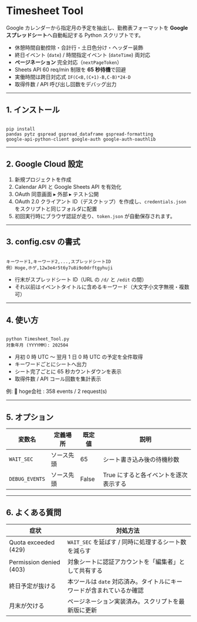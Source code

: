 # Timesheet Tool

Google カレンダーから指定月の予定を抽出し、勤務表フォーマットを **Google スプレッドシート**へ自動転記する Python スクリプトです。

- 休憩時間自動控除・合計行・土日色分け・ヘッダー装飾  
- 終日イベント (`date`) / 時間指定イベント (`dateTime`) 両対応  
- **ページネーション** 完全対応（`nextPageToken`）  
- Sheets API 60 req/min 制限を **65 秒待機**で回避  
- 実働時間は跨日対応式 `IF(C<B,(C+1)-B,C-B)*24-D`  
- 取得件数 / API 呼び出し回数をデバッグ出力

---

## 1. インストール

<pre><code>
pip install
pandas pytz gspread gspread_dataframe gspread-formatting
google-api-python-client google-auth google-auth-oauthlib
</code></pre>

---

## 2. Google Cloud 設定

1. 新規プロジェクトを作成  
2. Calendar API と Google Sheets API を有効化  
3. OAuth 同意画面 ▸ 外部 ▸ テスト公開  
4. OAuth 2.0 クライアント ID（デスクトップ）を作成し、`credentials.json` をスクリプトと同じフォルダに配置  
5. 初回実行時にブラウザ認証が走り、`token.json` が自動保存されます。

---

## 3. config.csv の書式

<pre><code>
キーワード1,キーワード2,...,スプレッドシートID 
例）Hoge,ホゲ,12w3e4r5t6y7u8i9o0drftgyhuji
</code></pre>

- 行末がスプレッドシート ID（URL の `/d/` と `/edit` の間）  
- それ以前はイベントタイトルに含めるキーワード（大文字小文字無視・複数可）

---

## 4. 使い方

<pre><code>
python Timesheet_Tool.py
対象年月 (YYYYMM): 202504
</code></pre>

- 月初 0 時 UTC 〜 翌月 1 日 0 時 UTC の予定を全件取得  
- キーワードごとにシートへ出力  
- シート完了ごとに 65 秒カウントダウンを表示  
- 取得件数 / API コール回数を集計表示  

例:
📆 hoge会社 : 358 events / 2 request(s) 

---

## 5. オプション

| 変数名         | 定義場所   | 既定値 | 説明                                        |
|----------------|------------|--------|---------------------------------------------|
| `WAIT_SEC`     | ソース先頭 | 65     | シート書き込み後の待機秒数                  |
| `DEBUG_EVENTS` | ソース先頭 | False  | True にすると各イベントを逐次表示する       |

---

## 6. よくある質問

| 症状                       | 対処方法                                                         |
|----------------------------|------------------------------------------------------------------|
| Quota exceeded (429)       | `WAIT_SEC` を延ばす / 同時に処理するシート数を減らす              |
| Permission denied (403)    | 対象シートに認証アカウントを「編集者」として共有する             |
| 終日予定が抜ける           | 本ツールは `date` 対応済み。タイトルにキーワードが含まれているか確認 |
| 月末が欠ける               | ページネーション実装済み。スクリプトを最新版に更新               |
